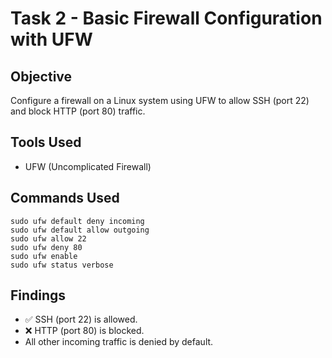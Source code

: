 # Task 2 - Basic Firewall Configuration with UFW

## Objective
Configure a firewall on a Linux system using UFW to allow SSH (port 22) and block HTTP (port 80) traffic.

## Tools Used
- UFW (Uncomplicated Firewall)

## Commands Used
```
sudo ufw default deny incoming
sudo ufw default allow outgoing
sudo ufw allow 22
sudo ufw deny 80
sudo ufw enable
sudo ufw status verbose
```

## Findings
- ✅ SSH (port 22) is allowed.
- ❌ HTTP (port 80) is blocked.
- All other incoming traffic is denied by default.
